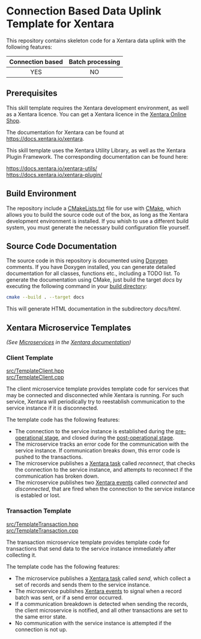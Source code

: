# Connection Based Data Uplink Template for Xentara
This repository contains skeleton code for a Xentara data uplink with the following features:

Connection based | Batch processing
:--------------: | :--------------:
YES              | NO

## Prerequisites

This skill template requires the Xentara development environment, as well as a Xentara licence. You can get a Xentara
licence in the [Xentara Online Shop](https://www.xentara.io/product/xentara-for-industrial-automation/).

The documentation for Xentara can be found at https://docs.xentara.io/xentara.

This skill template uses the Xentara Utility Library, as well as the Xentara Plugin Framework. The corresponding documentation can be found here:

https://docs.xentara.io/xentara-utils/  
https://docs.xentara.io/xentara-plugin/

## Build Environment

The repository include a [CMakeLists.txt](CMakeLists.txt) file for use with [CMake](https://cmake.org/), which allows you to build the source code
out of the box, as long as the Xentara development environment is installed. If you whish to use a different build system, you must generate the
necessary build configuration file yourself.

## Source Code Documentation

The source code in this repository is documented using [Doxygen](https://doxygen.nl/) comments. If you have Doxygen installed, you can
generate detailed documentation for all classes, functions etc., including a TODO list. To generate the documentation using CMake, just
build the target *docs* by executing the following command in your [build directory](https://cmake.org/cmake/help/latest/manual/cmake.1.html#generate-a-project-buildsystem):

~~~sh
cmake --build . --target docs
~~~

This will generate HTML documentation in the subdirectory *docs/html*.

## Xentara Microservice Templates

*(See [Microservices](https://docs.xentara.io/xentara/xentara_microservices.html) in the [Xentara documentation](https://docs.xentara.io/xentara/))*

### Client Template

[src/TemplateClient.hpp](src/TemplateClient.hpp)  
[src/TemplateClient.cpp](src/TemplateClient.cpp)

The client microservice template provides template code for services that may be connected and disconnected while Xentara is running.
For such service, Xentara will periodically try to reestablish communication to the service instance if it is disconnected.

The template code has the following features:

- The connection to the service instance is established during the [pre-operational stage](https://docs.xentara.io/xentara/xentara_operational_stages.html#xentara_operational_stages_pre_operational),
  and closed during the [post-operational stage](https://docs.xentara.io/xentara/xentara_operational_stages.html#xentara_operational_stages_post_operational).
- The microservice tracks an error code for the communication with the service instance. If communication breaks down, this error code is pushed
  to the transactions.
- The microservice publishes a [Xentara task](https://docs.xentara.io/xentara/xentara_element_members.html#xentara_tasks) called *reconnect*,
  that checks the connection to the service instance, and attempts to reconnect if the communication has broken down.
- The microservice publishes two [Xentara events](https://docs.xentara.io/xentara/xentara_element_members.html#xentara_events) called *connected*
  and *disconnected*, that are fired when the connection to the service instance is establed or lost.

### Transaction Template

[src/TemplateTransaction.hpp](src/TemplateTransaction.hpp)  
[src/TemplateTransaction.cpp](src/TemplateTransaction.cpp)

The transaction microservice template provides template code for transactions that send data to the service instance immediately after collecting it.

The template code has the following features:

- The microservice publishes a [Xentara task](https://docs.xentara.io/xentara/xentara_element_members.html#xentara_tasks) called *send*,
  which collect a set of records and sends them to the service instance.
- The microservice publishes [Xentara events](https://docs.xentara.io/xentara/xentara_element_members.html#xentara_events) to signal when
  a record batch was sent, or if a send error occurred.
- If a communication breakdown is detected when sending the records, the client microservice is notified, and all other transactions
  are set to the same error state.
- No communication with the service instance is attempted if the connection is not up.
